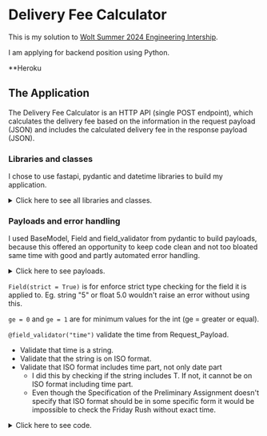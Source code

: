 # Delivery Fee Calculator

This is my solution to [Wolt Summer 2024 Engineering Intership](https://github.com/woltapp/engineering-internship-2024).

I am applying for backend position using Python.

**Heroku

## The Application

The Delivery Fee Calculator is an HTTP API (single POST endpoint), which calculates the delivery fee based on the information in
the request payload (JSON) and includes the calculated delivery fee in the response payload (JSON).

### Libraries and classes

I chose to use fastapi, pydantic and datetime libraries to build my application.

<details>
<summary>Click here to see all libraries and classes.</summary>
	
```python
from fastapi import FastAPI
from pydantic import BaseModel, Field, field_validator
from datetime import datetime
from validators import validate_time
```
</details>

### Payloads and error handling

I used BaseModel, Field and field_validator from pydantic to build payloads, because this offered an opportunity to
keep code clean and not too bloated same time with good and partly automated error handling.

<details>
<summary>Click here to see payloads.</summary>
	
```python
class Request_Payload(BaseModel):
	cart_value: int = Field(strict = True, ge = 0)
	delivery_distance: int = Field(strict = True, ge = 0)
	number_of_items: int = Field(strict = True, ge = 1)
	time: str
	
	@field_validator("time")
	def time_validator(cls, value):
		return validate_time(value)


class Response_Payload(BaseModel):
	delivery_fee: int
```
</details>

`Field(strict = True)` is for enforce strict type checking for the field it is applied to. Eg. string "5" or float 5.0
wouldn't raise an error without using this.

`ge = 0` and `ge = 1` are for minimum values for the int (ge = greater or equal).

`@field_validator("time")` validate the time from Request_Payload.
 - Validate that time is a string.
 - Validate that the string is on ISO format.
 - Validate that ISO format includes time part, not only date part
   - I did this by checking if the string includes T. If not, it cannot be on ISO format including time part.
   - Even though the Specification of the Preliminary Assignment doesn't specify that ISO format should be in some
specific form it would be impossible to check the Friday Rush without exact time.

<details>
<summary>Click here to see code.</summary>
	
```python
	@field_validator("time")
	def time_validator(cls, value):
		return validate_time(value)

# validators.py
def validate_time(time: str) -> str:
	if not isinstance(time, str):
		raise ValueError("Time isn't a string.")
	try:
		time = time.replace("Z", "+00:00")
		datetime.fromisoformat(time)
	except ValueError:
		raise ValueError("Time isn't in ISO format.")
	if 'T' not in time:
		raise ValueError("ISO format doesn't include time (T).")
	return time
```
</details>
